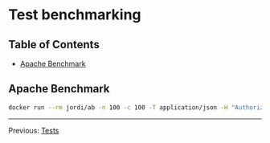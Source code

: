 # Test benchmarking

## Table of Contents <!-- omit in toc -->

- [Apache Benchmark](#apache-benchmark)

## Apache Benchmark

```bash
docker run --rm jordi/ab -n 100 -c 100 -T application/json -H "Authorization: Bearer USER_TOKEN" -v 2 http://<server_ip>:8000/api/v1/users
```

---

Previous: [Tests](tests.md)

